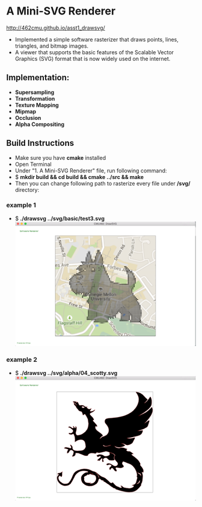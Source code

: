# A Mini-SVG Renderer
<http://462cmu.github.io/asst1_drawsvg/>

- Implemented a simple software rasterizer that draws points, lines, triangles, and bitmap images.
- A viewer that supports the basic features of the Scalable Vector Graphics (SVG) format that is now widely used on the internet.

## Implementation: <br/>
- <strong>Supersampling</strong> <br/>
- <strong>Transformation</strong> <br/>
- <strong>Texture Mapping</strong> <br/>
- <strong>Mipmap</strong> <br/>
- <strong>Occlusion</strong> <br/>
- <strong>Alpha Compositing</strong> <br/>


## Build Instructions
- Make sure you have <strong>cmake</strong> installed
- Open Terminal
- Under "1. A Mini-SVG Renderer" file, run following command:
- $ <strong> mkdir build && cd build && cmake ../src && make </strong>
- Then you can change following path to rasterize every file under <strong> /svg/ </strong> directory:

### example 1

- $  <strong> ./drawsvg ../svg/basic/test3.svg </strong>
![alt tag](https://github.com/junanita/Computer-Graphics/blob/master/1.%20A%20Mini-SVG%20Renderer%20/result/04_scotty_result.png)

### example 2

- $  <strong> ./drawsvg ../svg/alpha/04_scotty.svg </strong>
![alt tag](https://github.com/junanita/Computer-Graphics/blob/master/1.%20A%20Mini-SVG%20Renderer%20/result/test3_result.png)

